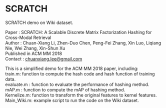 # SCRATCH
SCRATCH demo on Wiki dataset.

Paper : SCRATCH: A Scalable Discrete Matrix Factorization Hashing for Cross-Modal Retrieval  
Author : Chuan-Xiang Li, Zhen-Duo Chen, Peng-Fei Zhang, Xin Luo, Liqiang Nie, Wei Zhang, Xin-Shun Xu  
Published in ACM MM 2018  
Contact : chuanxiang.lee@gmail.com  


This is a simplified demo for the ACM MM 2018 paper, including:  
train.m: function to compute the hash code and hash function of training data.  
evaluate.m : function to evaluate the performance of hashing method.  
mAP.m : function to compute the mAP of hashing method.  
Kernelize.m: function to transform the original features to kernel features.  
Main_Wiki.m: example script to run the code on the Wiki dataset.  